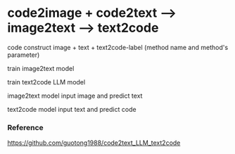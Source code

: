 # code2image + code2text --> image2text --> text2code

code construct image + text + text2code-label (method name and method's parameter)

train image2text model 

train text2code LLM model

image2text model input image and predict text

text2code model input text and predict code

### Reference

https://github.com/guotong1988/code2text_LLM_text2code
